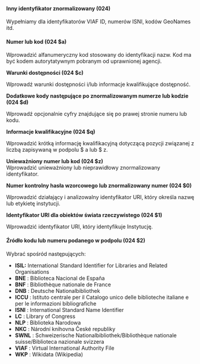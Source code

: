 #### Inny identyfikator znormalizowany&nbsp;(024)
Wypełniamy dla identyfikatorów VIAF ID, numerów ISNI, kodów GeoNames itd.  

#### Numer lub kod (024 $a)

Wprowadzić alfanumeryczny kod stosowany do identyfikacji nazw. Kod ma być kodem autorytatywnym pobranym od uprawnionej agencji.

**Warunki dostępności (024 $c)**

Wprowadź warunki dostępności i/lub informacje kwalifikujące dostępność.

**Dodatkowe kody następujące po znormalizowanym numerze lub kodzie (024 $d)**

Wprowadź opcjonalnie&nbsp;cyfry znajdujące się po prawej stronie numeru lub kodu.

**Informacje kwalifikacyjne (024 $q)**

Wprowadzić krótką informację kwalifikacyjną&nbsp;dotyczącą pozycji związanej z liczbą zapisywaną w podpolu $ a lub $ z.

**Unieważniony numer lub kod (024 $z)**  
Wprowadzić unieważniony lub nieprawidłowy znormalizowany identyfikator.&nbsp;

**Numer kontrolny hasła wzorcowego lub znormalizowany numer (024 $0)**

Wprowadzić działający i analizowalny identyfikator URI, który określa nazwę lub etykietę instytucji.

**Identyfikator URI dla obiektów świata rzeczywistego (024 $1)**

Wprowadzić identyfikator URI, który identyfikuje Instytucję.

#### Źródło kodu lub numeru podanego w podpolu (024 $2)

Wybrać spośród następujących:

- **ISIL:** International Standard Identifier for Libraries and Related Organisations
- **BNE** : Biblioteca Nacional de España
- **BNF** : Bibliothèque nationale de France
- **DNB** : Deutsche Nationalbibliothek
- **ICCU** : Istituto centrale per il Catalogo unico delle biblioteche italiane e per le informazioni bibliografiche
- **ISNI** : International Standard Name Identifier
- **LC** : Library of Congress
- **NLP** : Biblioteka Narodowa
- **NKC** : Národní knihovna České republiky 
- **SWNL** : Schweizerische Nationalbibliothek/Bibliothèque nationale suisse/Biblioteca nazionale svizzera
- **VIAF** : Virtual International Authority File
- **WKP** : Wikidata (Wikipedia)